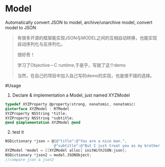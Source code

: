 # Model
Automatically convert JSON to model,  archive/unarchive model, convert model to JSON

> 有很多开源的框架能实现JSON与MODEL之间的互相自动转换，也能实现自动序列化与反序列化。
> 
> 很好奇！
> 
> 学习了Objective－C runtime,于是乎，写就了这个demo
>
> 当然，在自己的项目中加入自己写的demo的实现，也是很不错的选择。

#Usage
1. Declare & implementation a Model, just named XYZModel
```Objective-C
typedef XYZProperty @property(strong, nonatomic, nonatomic)
@interface XYZModel : RTModel
XYZProperty NSString *title;
XYZProperty NSString *subtitle;
@end @implementation XYZModel @end
```
2. test it
```Objective-C
NSDictionary *json = @{@"title":@"You are a nice man.",
                      @"subtitle":@"But I just treat you as my brother."};
XYZModel *model = [[XYZModel alloc] initWithJSON:json];
NSDictionary *json2 = model.JSONObject;
//compare json & json2
```
